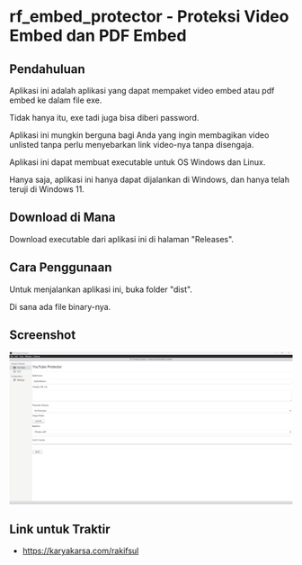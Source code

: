 # rf_embed_protector - Proteksi Video Embed dan PDF Embed

## Pendahuluan

Aplikasi ini adalah aplikasi yang dapat mempaket video embed atau pdf embed ke dalam file exe.

Tidak hanya itu, exe tadi juga bisa diberi password.

Aplikasi ini mungkin berguna bagi Anda yang ingin membagikan video unlisted tanpa perlu menyebarkan link video-nya tanpa disengaja.

Aplikasi ini dapat membuat executable untuk OS Windows dan Linux.

Hanya saja, aplikasi ini hanya dapat dijalankan di Windows, dan hanya telah teruji di Windows 11.

## Download di Mana

Download executable dari aplikasi ini di halaman "Releases".

## Cara Penggunaan

Untuk menjalankan aplikasi ini, buka folder "dist".

Di sana ada file binary-nya.

## Screenshot

<p align="center">
	<img src="./.md_asset/ss-1.png" />
</p>

## Link untuk Traktir

- https://karyakarsa.com/rakifsul